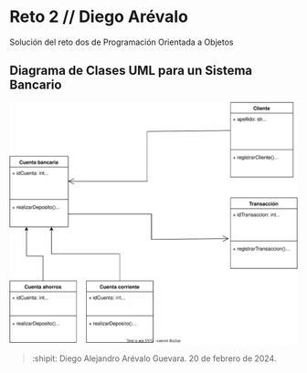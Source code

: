 # Reto 2 // Diego Arévalo
Solución del reto dos de Programación Orientada a Objetos
## Diagrama de Clases UML para un Sistema Bancario
![Texto Alternativo](https://raw.githubusercontent.com/darevalog/Reto-2-Diego-Ar-valo/1ebf45c0dc17d8b2c22a39ac72d2d6cb4a4943f5/uml%20Bank.drawio.svg)
> :shipit: Diego Alejandro Arévalo Guevara. 20 de febrero de 2024.
